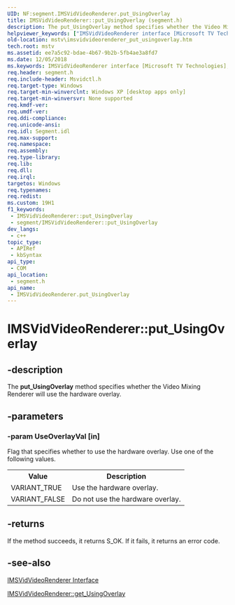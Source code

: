 ```yaml
---
UID: NF:segment.IMSVidVideoRenderer.put_UsingOverlay
title: IMSVidVideoRenderer::put_UsingOverlay (segment.h)
description: The put_UsingOverlay method specifies whether the Video Mixing Renderer will use the hardware overlay.
helpviewer_keywords: ["IMSVidVideoRenderer interface [Microsoft TV Technologies]","put_UsingOverlay method","IMSVidVideoRenderer.put_UsingOverlay","IMSVidVideoRenderer::put_UsingOverlay","IMSVidVideoRendererput_UsingOverlay","mstv.imsvidvideorenderer_put_usingoverlay","put_UsingOverlay","put_UsingOverlay method [Microsoft TV Technologies]","put_UsingOverlay method [Microsoft TV Technologies]","IMSVidVideoRenderer interface","segment/IMSVidVideoRenderer::put_UsingOverlay"]
old-location: mstv\imsvidvideorenderer_put_usingoverlay.htm
tech.root: mstv
ms.assetid: ee7a5c92-bdae-4b67-9b2b-5fb4ae3a8fd7
ms.date: 12/05/2018
ms.keywords: IMSVidVideoRenderer interface [Microsoft TV Technologies],put_UsingOverlay method, IMSVidVideoRenderer.put_UsingOverlay, IMSVidVideoRenderer::put_UsingOverlay, IMSVidVideoRendererput_UsingOverlay, mstv.imsvidvideorenderer_put_usingoverlay, put_UsingOverlay, put_UsingOverlay method [Microsoft TV Technologies], put_UsingOverlay method [Microsoft TV Technologies],IMSVidVideoRenderer interface, segment/IMSVidVideoRenderer::put_UsingOverlay
req.header: segment.h
req.include-header: Msvidctl.h
req.target-type: Windows
req.target-min-winverclnt: Windows XP [desktop apps only]
req.target-min-winversvr: None supported
req.kmdf-ver: 
req.umdf-ver: 
req.ddi-compliance: 
req.unicode-ansi: 
req.idl: Segment.idl
req.max-support: 
req.namespace: 
req.assembly: 
req.type-library: 
req.lib: 
req.dll: 
req.irql: 
targetos: Windows
req.typenames: 
req.redist: 
ms.custom: 19H1
f1_keywords:
 - IMSVidVideoRenderer::put_UsingOverlay
 - segment/IMSVidVideoRenderer::put_UsingOverlay
dev_langs:
 - c++
topic_type:
 - APIRef
 - kbSyntax
api_type:
 - COM
api_location:
 - segment.h
api_name:
 - IMSVidVideoRenderer.put_UsingOverlay
---
```


# IMSVidVideoRenderer::put_UsingOverlay


## -description

The <b>put_UsingOverlay</b> method specifies whether the Video Mixing Renderer will use the hardware overlay.

## -parameters

### -param UseOverlayVal [in]

Flag that specifies whether to use the hardware overlay. Use one of the following values.

<table>
<tr>
<th>Value
                </th>
<th>Description
                </th>
</tr>
<tr>
<td>VARIANT_TRUE</td>
<td>Use the hardware overlay.</td>
</tr>
<tr>
<td>VARIANT_FALSE</td>
<td>Do not use the hardware overlay.</td>
</tr>
</table>

## -returns

If the method succeeds, it returns S_OK. If it fails, it returns an error code.

## -see-also

<a href="https://docs.microsoft.com/previous-versions/windows/desktop/mstv/msvidvideorenderer">IMSVidVideoRenderer Interface</a>



<a href="https://docs.microsoft.com/windows/desktop/api/segment/nf-segment-imsvidvideorenderer-get_usingoverlay">IMSVidVideoRenderer::get_UsingOverlay</a>

